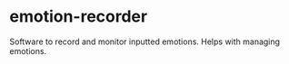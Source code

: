 # emotion-recorder
Software to record and monitor inputted emotions.  Helps with managing emotions.
